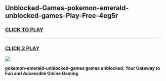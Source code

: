 
## Unblocked-Games-pokemon-emerald-unblocked-games-Play-Free-4eg5r
<h3>
<a href="https://premium76.site?title=pokemon-emerald-unblocked-games&ref=19M">CLICK TO PLAY</a></h3>
<hr>

<h3>
<a href="https://premium76.site?title=pokemon-emerald-unblocked-games&ref=19M">CLICK 2 PLAY</a>
  
</h3>

<a href="https://premium76.site?title=pokemon-emerald-unblocked-games&ref=19M"><img src="https://clearcache.store/games.png"></a>


**pokemon-emerald-unblocked-games games unblocked: Your Gateway to Fun and Accessible Online Gaming**

